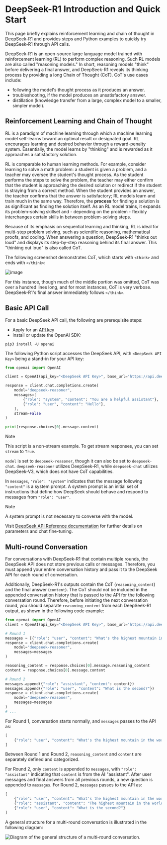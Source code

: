 # DeepSeek-R1 Introduction and Quick Start

This page briefly explains reinforcement learning and chain of thought in DeepSeek-R1 and provides steps and Python examples to quickly try DeepSeek-R1 through API calls.

DeepSeek-R1 is an open-source large language model trained with reinforcement learning (RL) to perform complex reasoning. Such RL models are also called "reasoning models." In short, reasoning models "think" before delivering a final answer, and DeepSeek-R1 reveals its thinking process by providing a long Chain of Thought (CoT). CoT's use cases include:
- following the model's thought process as it produces an answer.
- troubleshooting, if the model produces an unsatisfactory answer.
- distillation (knowledge transfer from a large, complex model to a smaller, simpler model).

## Reinforcement Learning and Chain of Thought

RL is a paradigm of machine learning through which a machine learning model self-learns toward an optimal result or designated goal. RL encourages learning and desired behavior through a reward-penalty system. Essentially, the model learns by "thinking" and is rewarded as it approaches a satisfactory solution.

RL is comparable to human learning methods. For example, consider learning to solve a math problem: a student is given a problem, and a teacher may oversee the student's thought process. As the student performs the steps to solve the problem, the teacher may either confirm that the student is approaching the desired solution or redirect if the student is straying from a correct method. When the student provides an answer, the teacher confirms that the answer is satisfactory; RL models learn and train much in the same way. Therefore, the **process** for finding a solution is as significant as finding the solution itself. As an RL model trains, it expands its problem-solving skillset and - depending on the problem - flexibly interchanges certain skills in between problem-solving steps.

Because of its emphasis on sequential learning and thinking, RL is ideal for multi-step problem solving, such as scientific reasoning, mathematical proofs, and coding. When answering a question, DeepSeek-R1 "thinks out loud" and displays its step-by-step reasoning behind its final answer. This "thinking out loud" is also called CoT.

The following screenshot demonstrates CoT, which starts with `<think>` and ends with `</think>`:

![image](https://github.com/user-attachments/assets/a19f1cfc-9a10-4927-b681-7755a946d1b8)

For this instance, though much of the middle portion was omitted, CoT was over a hundred lines long, and for most instances, CoT is very verbose. DeepSeek-R1's final answer immediately follows `</think>`.

## Basic API Call

For a basic DeepSeek API call, the following are prerequisite steps:
- Apply for an [API key](https://platform.deepseek.com/api_keys)
- Install or update the OpenAI SDK:
```
pip3 install -U openai
```

The following Python script accesses the DeepSeek API, with `<DeepSeek API Key>` being a stand-in for your API key:
```python
from openai import OpenAI

client = OpenAI(api_key="<DeepSeek API Key>", base_url="https://api.deepseek.com")

response = client.chat.completions.create(
    model="deepseek-reasoner",
    messages=[
        {"role": "system", "content": "You are a helpful assistant"},
        {"role": "user", "content": "Hello"},
    ],
    stream=False
)

print(response.choices[0].message.content)
```

> [!NOTE]
> This script is a non-stream example. To get stream responses, you can set `stream` to `True`.

`model` is set to `deepseek-reasoner`, though it can also be set to `deepseek-chat`. `deepseek-reasoner` utilizes DeepSeek-R1, while `deepseek-chat` utilizes DeepSeek-V3, which does not have CoT capabilities.

In `messages`,  `"role": "system"` indicates that the message following `"content"` is a system prompt. A system prompt is an initial set of instructions that define how DeepSeek should behave and respond to messages from `"role": "user"`.

> [!NOTE]
> A system prompt is not necessary to converse with the model.

Visit [DeepSeek API Reference documentation](https://api-docs.deepseek.com/api/create-chat-completion) for further details on parameters and chat fine-tuning.

## Multi-round Conversation

For conversations with DeepSeek-R1 that contain multiple rounds, the DeepSeek API does not store previous calls or messages. Therefore, you must append your entire conversation history and pass it to the DeepSeek API for each round of conversation.

Additionally, DeepSeek-R1's outputs contain the CoT (`reasoning_content`) and the final answer (`content`). The CoT should not be included in the appended conversation history that is passed to the API for the following conversation round. Therefore, before initiating the next conversation round, you should separate `reasoning_content` from each DeepSeek-R1 output, as shown in the following code example:

```python
from openai import OpenAI
client = OpenAI(api_key="<DeepSeek API Key>", base_url="https://api.deepseek.com")

# Round 1
messages = [{"role": "user", "content": "What's the highest mountain in the world?"}]
response = client.chat.completions.create(
    model="deepseek-reasoner",
    messages=messages
)

reasoning_content = response.choices[0].message.reasoning_content
content = response.choices[0].message.content

# Round 2
messages.append({"role": "assistant", "content": content})
messages.append({"role": "user", "content": "What is the second?"})
response = client.chat.completions.create(
    model="deepseek-reasoner",
    messages=messages
)
# ...
```

For Round 1, conversation starts normally, and `messages` passes to the API as:
```python
[
    {"role": "user", "content": "What's the highest mountain in the world?"}
]
```

Between Round 1 and Round 2, `reasoning_content` and `content` are separately defined and categorized.

For Round 2, only `content` is appended to `messages`, with `"role": "assistant"` indicating that `content` is from the AI "assistant". After user messages and final answers from all previous rounds, a new question is appended to `messages`. For Round 2, `messages` passes to the API as:
```python
[
    {"role": "user", "content": "What's the highest mountain in the world?"},
    {"role": "assistant", "content": "The highest mountain in the world is Mount Everest."},
    {"role": "user", "content": "What is the second?"}
]
```

A general structure for a multi-round conversation is illustrated in the following diagram:

![Diagram of the general structure of a multi-round conversation.](https://github.com/user-attachments/assets/577501f2-45bc-4522-aece-e8b0d77feb57)
